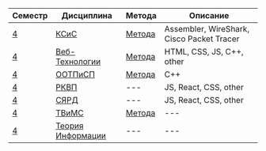 
| Семестр | Дисциплина | Метода | Описание |
| --- | --- | --- | --- |
| [4](<./4 Семестр>)  | [КСиС](<./4 Семестр/КСиС>) | [Метода](<./4 Семестр/КСиС/__Метода__>) | Assembler, WireShark, Cisco Packet Tracer |
| [4](<./4 Семестр>) | [Веб-Технологии](<./4 Семестр/Веб-Технологии>)| [Метода](<./4 Семестр/Веб-Технологии/__Метода__>) | HTML, CSS, JS, C++, other  |
| [4](<./4 Семестр>)  | [ООТПиСП](<./4 Семестр/ООТПиСП>) | [Метода](<./4 Семестр/ООТПиСП/__Метода__>) | С++ |
| [4](<./4 Семестр>)  | [РКВП](<./4 Семестр/РКВП>) | --- | JS, React, CSS, other |
| [4](<./4 Семестр>)  | [СЯРД](<./4 Семестр/СЯРД>) | --- | JS, React, CSS, other |
| [4](<./4 Семестр>)  | [ТВиМС](<./4 Семестр/Теория Вероятностей и Математическая Статистика>) | [Метода](<./4 Семестр/Теория Вероятностей и Математическая Статистика/__Метода__>) | --- |
| [4](<./4 Семестр>)  | [Теория Информации](<./4 Семестр/Теория Информации>) | --- | --- |




